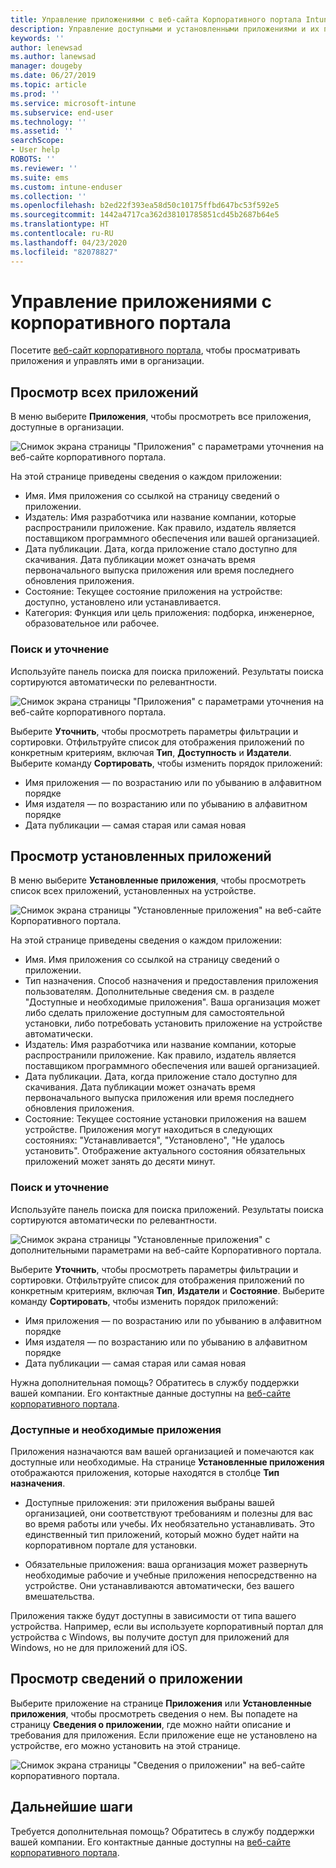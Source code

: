 ```yaml
---
title: Управление приложениями с веб-сайта Корпоративного портала Intune
description: Управление доступными и установленными приложениями и их просмотр
keywords: ''
author: lenewsad
ms.author: lanewsad
manager: dougeby
ms.date: 06/27/2019
ms.topic: article
ms.prod: ''
ms.service: microsoft-intune
ms.subservice: end-user
ms.technology: ''
ms.assetid: ''
searchScope:
- User help
ROBOTS: ''
ms.reviewer: ''
ms.suite: ems
ms.custom: intune-enduser
ms.collection: ''
ms.openlocfilehash: b2ed22f393ea58d50c10175ffbd647bc53f592e5
ms.sourcegitcommit: 1442a4717ca362d38101785851cd45b2687b64e5
ms.translationtype: HT
ms.contentlocale: ru-RU
ms.lasthandoff: 04/23/2020
ms.locfileid: "82078827"
---
```

# <a name="manage-apps-from-the-company-portal-website"></a>Управление приложениями с корпоративного портала 
Посетите [веб-сайт корпоративного портала](https://portal.manage.microsoft.com), чтобы просматривать приложения и управлять ими в организации. 

## <a name="view-all-apps"></a>Просмотр всех приложений  
В меню выберите **Приложения**, чтобы просмотреть все приложения, доступные в организации. 

   ![Снимок экрана страницы "Приложения" с параметрами уточнения на веб-сайте корпоративного портала.](./media/intune-view-apps-1907.png)  

На этой странице приведены сведения о каждом приложении:  

* Имя. Имя приложения со ссылкой на страницу сведений о приложении.
* Издатель: Имя разработчика или название компании, которые распространили приложение. Как правило, издатель является поставщиком программного обеспечения или вашей организацией.  
* Дата публикации. Дата, когда приложение стало доступно для скачивания. Дата публикации может означать время первоначального выпуска приложения или время последнего обновления приложения.
* Состояние: Текущее состояние приложения на устройстве: доступно, установлено или устанавливается. 
* Категория: Функция или цель приложения: подборка, инженерное, образовательное или рабочее.  

### <a name="search-and-refine"></a>Поиск и уточнение   

Используйте панель поиска для поиска приложений. Результаты поиска сортируются автоматически по релевантности.  

   ![Снимок экрана страницы "Приложения" с параметрами уточнения на веб-сайте корпоративного портала.](./media/intune-refine-all-apps-1907.png)  

Выберите **Уточнить**, чтобы просмотреть параметры фильтрации и сортировки. Отфильтруйте список для отображения приложений по конкретным критериям, включая **Тип**, **Доступность** и **Издатели**. Выберите команду **Сортировать**, чтобы изменить порядок приложений:

* Имя приложения — по возрастанию или по убыванию в алфавитном порядке 
* Имя издателя — по возрастанию или по убыванию в алфавитном порядке 
* Дата публикации — самая старая или самая новая  

## <a name="view-installed-apps"></a>Просмотр установленных приложений  
В меню выберите **Установленные приложения**, чтобы просмотреть список всех приложений, установленных на устройстве.  

   ![Снимок экрана страницы "Установленные приложения" на веб-сайте Корпоративного портала.](./media/intune-installed-apps-1907.png)  


На этой странице приведены сведения о каждом приложении:  

* Имя. Имя приложения со ссылкой на страницу сведений о приложении.
* Тип назначения. Способ назначения и предоставления приложения пользователям. Дополнительные сведения см. в разделе "Доступные и необходимые приложения". Ваша организация может либо сделать приложение доступным для самостоятельной установки, либо потребовать установить приложение на устройстве автоматически.  
* Издатель: Имя разработчика или название компании, которые распространили приложение. Как правило, издатель является поставщиком программного обеспечения или вашей организацией.  
* Дата публикации. Дата, когда приложение стало доступно для скачивания. Дата публикации может означать время первоначального выпуска приложения или время последнего обновления приложения.
* Состояние: Текущее состояние установки приложения на вашем устройстве. Приложения могут находиться в следующих состояниях: "Устанавливается", "Установлено", "Не удалось установить". Отображение актуального состояния обязательных приложений может занять до десяти минут.  

### <a name="search-and-refine"></a>Поиск и уточнение  

Используйте панель поиска для поиска приложений. Результаты поиска сортируются автоматически по релевантности.  

   ![Снимок экрана страницы "Установленные приложения" с дополнительными параметрами на веб-сайте Корпоративного портала.](./media/intune-installed-refine-1907.png)  

Выберите **Уточнить**, чтобы просмотреть параметры фильтрации и сортировки. Отфильтруйте список для отображения приложений по конкретным критериям, включая **Тип**, **Издатели** и **Состояние**. Выберите команду **Сортировать**, чтобы изменить порядок приложений:

* Имя приложения — по возрастанию или по убыванию в алфавитном порядке  
* Имя издателя — по возрастанию или по убыванию в алфавитном порядке  
* Дата публикации — самая старая или самая новая  

Нужна дополнительная помощь? Обратитесь в службу поддержки вашей компании. Его контактные данные доступны на [веб-сайте корпоративного портала](https://go.microsoft.com/fwlink/?linkid=2010980).  

### <a name="available-and-required-apps"></a>Доступные и необходимые приложения
Приложения назначаются вам вашей организацией и помечаются как доступные или необходимые. На странице **Установленные приложения** отображаются приложения, которые находятся в столбце **Тип назначения**. 


* Доступные приложения: эти приложения выбраны вашей организацией, они соответствуют требованиям и полезны для вас во время работы или учебы. Их необязательно устанавливать. Это единственный тип приложений, который можно будет найти на корпоративном портале для установки. 

* Обязательные приложения: ваша организация может развернуть необходимые рабочие и учебные приложения непосредственно на устройстве. Они устанавливаются автоматически, без вашего вмешательства. 

Приложения также будут доступны в зависимости от типа вашего устройства. Например, если вы используете корпоративный портал для устройства с Windows, вы получите доступ для приложений для Windows, но не для приложений для iOS.  

## <a name="view-app-details"></a>Просмотр сведений о приложении  
Выберите приложение на странице **Приложения** или **Установленные приложения**, чтобы просмотреть сведения о нем. Вы попадете на страницу **Сведения о приложении**, где можно найти описание и требования для приложения. Если приложение еще не установлено на устройстве, его можно установить на этой странице. 


   ![Снимок экрана страницы "Сведения о приложении" на веб-сайте корпоративного портала.](./media/intune-app-details-1907.png)  

## <a name="next-steps"></a>Дальнейшие шаги
Требуется дополнительная помощь? Обратитесь в службу поддержки вашей компании. Его контактные данные доступны на [веб-сайте корпоративного портала](https://go.microsoft.com/fwlink/?linkid=2010980).  
